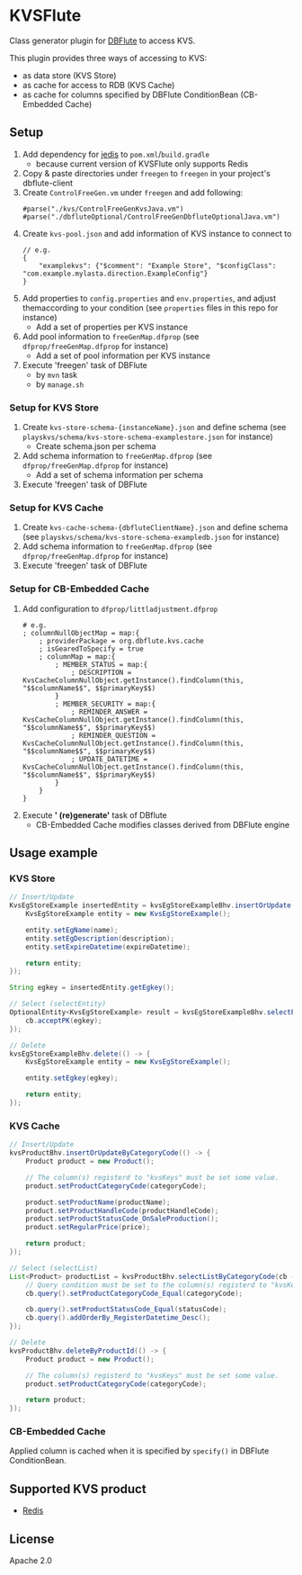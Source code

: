 # KVSFlute
Class generator plugin for [DBFlute](http://dbflute.seasar.org/) to access KVS.

This plugin provides three ways of accessing to KVS:
- as data store (KVS Store)
- as cache for access to RDB (KVS Cache)
- as cache for columns specified by DBFlute ConditionBean (CB-Embedded Cache)

## Setup
1. Add dependency for [jedis](https://github.com/xetorthio/jedis) to `pom.xml`/`build.gradle`
   - because current version of KVSFlute only supports Redis
1. Copy & paste directories under `freegen` to `freegen` in your project's dbflute-client
1. Create `ControlFreeGen.vm` under `freegen` and add following:
   ```
   #parse("./kvs/ControlFreeGenKvsJava.vm")
   #parse("./dbfluteOptional/ControlFreeGenDbfluteOptionalJava.vm")
   ```
1. Create `kvs-pool.json` and add information of KVS instance to connect to
   ```
   // e.g.
   {
       "examplekvs": {"$comment": "Example Store", "$configClass": "com.example.mylasta.direction.ExampleConfig"}
   }
   ```
1. Add properties to `config.properties` and `env.properties`, and adjust themaccording to your condition (see `properties` files in this repo for instance)
   - Add a set of properties per KVS instance
1. Add pool information to `freeGenMap.dfprop` (see `dfprop/freeGenMap.dfprop` for instance)
   - Add a set of pool information per KVS instance
1. Execute 'freegen' task of DBFlute
   - by `mvn` task
   - by `manage.sh`

### Setup for KVS Store
1. Create `kvs-store-schema-{instanceName}.json` and define schema (see `playskvs/schema/kvs-store-schema-examplestore.json` for instance)
   - Create schema.json per schema
1. Add schema information to `freeGenMap.dfprop` (see `dfprop/freeGenMap.dfprop` for instance)
   - Add a set of schema information per schema
1. Execute 'freegen' task of DBFlute

### Setup for KVS Cache
1. Create `kvs-cache-schema-{dbfluteClientName}.json` and define schema (see `playskvs/schema/kvs-store-schema-exampledb.json` for instance)
1. Add schema information to `freeGenMap.dfprop` (see `dfprop/freeGenMap.dfprop` for instance)
1. Execute 'freegen' task of DBFlute

### Setup for CB-Embedded Cache
1. Add configuration to `dfprop/littladjustment.dfprop`
   ```
   # e.g.
   ; columnNullObjectMap = map:{
       ; providerPackage = org.dbflute.kvs.cache
       ; isGearedToSpecify = true
       ; columnMap = map:{
           ; MEMBER_STATUS = map:{
               ; DESCRIPTION = KvsCacheColumnNullObject.getInstance().findColumn(this, "$$columnName$$", $$primaryKey$$)
           }
           ; MEMBER_SECURITY = map:{
               ; REMINDER_ANSWER = KvsCacheColumnNullObject.getInstance().findColumn(this, "$$columnName$$", $$primaryKey$$)
               ; REMINDER_QUESTION = KvsCacheColumnNullObject.getInstance().findColumn(this, "$$columnName$$", $$primaryKey$$)
               ; UPDATE_DATETIME = KvsCacheColumnNullObject.getInstance().findColumn(this, "$$columnName$$", $$primaryKey$$)
           }
       }
   }
   ```
1. Execute **' (re)generate'** task of DBflute
   - CB-Embedded Cache modifies classes derived from DBFlute engine 

## Usage example
### KVS Store
```java
// Insert/Update
KvsEgStoreExample insertedEntity = kvsEgStoreExampleBhv.insertOrUpdate(() -> {
    KvsEgStoreExample entity = new KvsEgStoreExample();

    entity.setEgName(name);
    entity.setEgDescription(description);
    entity.setExpireDatetime(expireDatetime);

    return entity;
});

String egkey = insertedEntity.getEgkey();

// Select (selectEntity)
OptionalEntity<KvsEgStoreExample> result = kvsEgStoreExampleBhv.selectEntity(cb -> {
    cb.acceptPK(egkey);
});

// Delete
kvsEgStoreExampleBhv.delete(() -> {
    KvsEgStoreExample entity = new KvsEgStoreExample();

    entity.setEgkey(egkey);

    return entity;
});
```
### KVS Cache
```java
// Insert/Update
kvsProductBhv.insertOrUpdateByCategoryCode(() -> {
    Product product = new Product();

    // The column(s) registerd to "kvsKeys" must be set some value.
    product.setProductCategoryCode(categoryCode);

    product.setProductName(productName);
    product.setProductHandleCode(productHandleCode);
    product.setProductStatusCode_OnSaleProduction();
    product.setRegularPrice(price);

    return product;
});

// Select (selectList)
List<Product> productList = kvsProductBhv.selectListByCategoryCode(cb -> {
    // Query condition must be set to the column(s) registerd to "kvsKeys."
    cb.query().setProductCategoryCode_Equal(categoryCode);

    cb.query().setProductStatusCode_Equal(statusCode);
    cb.query().addOrderBy_RegisterDatetime_Desc();
});

// Delete
kvsProductBhv.deleteByProductId(() -> {
    Product product = new Product();

    // The column(s) registerd to "kvsKeys" must be set some value.
    product.setProductCategoryCode(categoryCode);

    return product;
});
```

### CB-Embedded Cache
Applied column is cached when it is specified by `specify()` in DBFlute ConditionBean.

## Supported KVS product
- [Redis](https://redis.io/)

## License
Apache 2.0